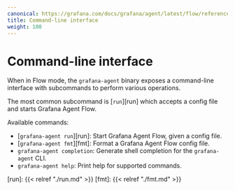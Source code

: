 ```yaml
---
canonical: https://grafana.com/docs/grafana/agent/latest/flow/reference/cli/
title: Command-line interface
weight: 100
---
```


# Command-line interface

When in Flow mode, the `grafana-agent` binary exposes a command-line interface with
subcommands to perform various operations.

The most common subcommand is [`run`][run] which accepts a config file and
starts Grafana Agent Flow.

Available commands:

* [`grafana-agent run`][run]: Start Grafana Agent Flow, given a config file.
* [`grafana-agent fmt`][fmt]: Format a Grafana Agent Flow config file.
* `grafana-agent completion`: Generate shell completion for the `grafana-agent` CLI.
* `grafana-agent help`: Print help for supported commands.

[run]: {{< relref "./run.md" >}}
[fmt]: {{< relref "./fmt.md" >}}
